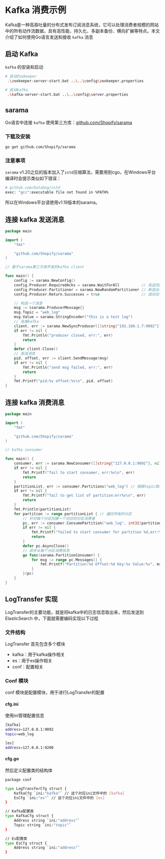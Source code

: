 # Kafka 消费示例

​	Kafka是一种高吞吐量的分布式发布订阅消息系统，它可以处理消费者规模的网站中的所有动作流数据，具有高性能、持久化、多副本备份、横向扩展等特点。本文介绍了如何使用Go语言发送和接收 `kafka` 消息

## 启动 Kafka

 `kafka` 的安装和启动

```bash
# 启动Zookeeper
 .\zookeeper-server-start.bat ..\..\config\zookeeper.properties
 
# 启动kafka
 .\kafka-server-start.bat ..\..\config\server.properties
```

## sarama

Go语言中连接 `kafka` 使用第三方库：[github.com/Shopify/sarama](https://github.com/Shopify/sarama)

### 下载及安装

```bash
go get github.com/Shopify/sarama
```

### 注意事项

`sarama` v1.20之后的版本加入了`zstd`压缩算法，需要用到cgo，在Windows平台编译时会提示类似如下错误：

```bash
# github.com/DataDog/zstd
exec: "gcc":executable file not found in %PATH%
```

所以在Windows平台请使用v1.19版本的sarama。

## 连接 kafka 发送消息

```go
package main

import (
	"fmt"

	"github.com/Shopify/sarama"
)

// 基于sarama第三方库开发的kafka client

func main() {
	config := sarama.NewConfig()
	config.Producer.RequiredAcks = sarama.WaitForAll          // 发送完数据需要leader和follow都确认
	config.Producer.Partitioner = sarama.NewRandomPartitioner // 新选出一个partition
	config.Producer.Return.Successes = true                   // 成功交付的消息将在success channel返回

	// 构造一个消息
	msg := &sarama.ProducerMessage{}
	msg.Topic = "web_log"
	msg.Value = sarama.StringEncoder("this is a test log")
	// 连接kafka
	client, err := sarama.NewSyncProducer([]string{"192.168.1.7:9092"}, config)
	if err != nil {
		fmt.Println("producer closed, err:", err)
		return
	}
	defer client.Close()
	// 发送消息
	pid, offset, err := client.SendMessage(msg)
	if err != nil {
		fmt.Println("send msg failed, err:", err)
		return
	}
	fmt.Printf("pid:%v offset:%v\n", pid, offset)
}
```

## 连接 kafka 消费消息

```go
package main

import (
	"fmt"

	"github.com/Shopify/sarama"
)

// kafka consumer

func main() {
	consumer, err := sarama.NewConsumer([]string{"127.0.0.1:9092"}, nil)
	if err != nil {
		fmt.Printf("fail to start consumer, err:%v\n", err)
		return
	}
	partitionList, err := consumer.Partitions("web_log") // 根据topic取到所有的分区
	if err != nil {
		fmt.Printf("fail to get list of partition:err%v\n", err)
		return
	}
	fmt.Println(partitionList)
	for partition := range partitionList { // 遍历所有的分区
		// 针对每个分区创建一个对应的分区消费者
		pc, err := consumer.ConsumePartition("web_log", int32(partition), sarama.OffsetNewest)
		if err != nil {
			fmt.Printf("failed to start consumer for partition %d,err:%v\n", partition, err)
			return
		}
		defer pc.AsyncClose()
		// 异步从每个分区消费信息
		go func(sarama.PartitionConsumer) {
			for msg := range pc.Messages() {
				fmt.Printf("Partition:%d Offset:%d Key:%v Value:%v", msg.Partition, msg.Offset, msg.Key, msg.Value)
			}
		}(pc)
	}
}
```

## LogTransfer 实现

LogTransfer的主要功能，就是将kafka中的日志信息取出来，然后发送到 ElasticSearch 中，下面就需要编码实现以下过程

### 文件结构

LogTransfer 首先包含多个模块

- kafka：用于kafka操作相关
- es：用于es操作相关
- conf：配置相关

### Conf 模块

conf 模块是配置模块，用于进行LogTransfer的配置

#### cfg.ini

使用ini管理配置信息

```bash
[kafka]
address=127.0.0.1:9092
topic=web_log

[es]
address=127.0.0.1:9200
```

#### cfg.go

然后定义配置类的结构体

```bash
package conf

type LogTransferCfg struct {
	KafkaCfg `ini:"kafka"` // 这个对应ini文件中的 [kafka]
	EsCfg `ini:"es"` // 这个对应ini文件中的 [es]
}

// Kafka配置类
type KafkaCfg struct {
	Address string `ini:"address"`
	Topic string `ini:"topic"`
}

// Es配置类
type EsCfg struct {
	Address string `ini:"address"`
}
```

